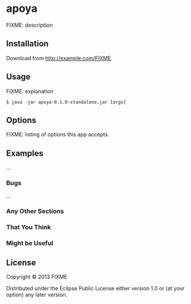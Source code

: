 # apoya

FIXME: description

## Installation

Download from http://example.com/FIXME.

## Usage

FIXME: explanation

    $ java -jar apoya-0.1.0-standalone.jar [args]

## Options

FIXME: listing of options this app accepts.

## Examples

...

### Bugs

...

### Any Other Sections
### That You Think
### Might be Useful

## License

Copyright © 2013 FIXME

Distributed under the Eclipse Public License either version 1.0 or (at
your option) any later version.
